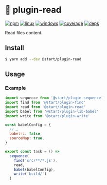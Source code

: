 # 📖 plugin-read

[![npm](https://img.shields.io/npm/v/@start/plugin-read.svg?style=flat-square)](https://www.npmjs.com/package/@start/plugin-read) [![linux](https://img.shields.io/travis/deepsweet/start/master.svg?label=linux&style=flat-square)](https://travis-ci.org/deepsweet/start) [![windows](https://img.shields.io/appveyor/ci/deepsweet/start/master.svg?label=windows&style=flat-square)](https://ci.appveyor.com/project/deepsweet/start) [![coverage](https://img.shields.io/codecov/c/github/deepsweet/start/master.svg?style=flat-square)](https://codecov.io/github/deepsweet/start) [![deps](https://david-dm.org/deepsweet/start.svg?path=packages/plugin-read&style=flat-square)](https://david-dm.org/deepsweet/start?path=packages/plugin-read)

Read files content.

## Install

```sh
$ yarn add --dev @start/plugin-read
```

## Usage

### Example

```js
import sequence from '@start/plugin-sequence'
import find from '@start/plugin-find'
import read from '@start/plugin-read'
import babel from '@start/plugin-lib-babel'
import write from '@start/plugin-write'

const babelConfig = {
  // …
  babelrc: false,
  sourceMap: true,
}

export const task = () =>
  sequence(
    find('src/**/*.js'),
    read,
    babel(babelConfig),
    write('build/')
  )
```
